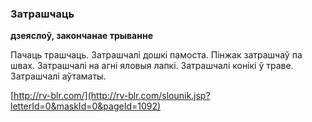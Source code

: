 ### Затрашчаць
**дзеяслоў, закончанае трыванне**

Пачаць трашчаць. Затрашчалі дошкі памоста. Пінжак затрашчаў па швах. Затрашчалі на агні яловыя лапкі. Затрашчалі конікі ў траве. Затрашчалі аўтаматы.

<a rel="author">[http://rv-blr.com/](http://rv-blr.com/slounik.jsp?letterId=0&maskId=0&pageId=1092)</a>
